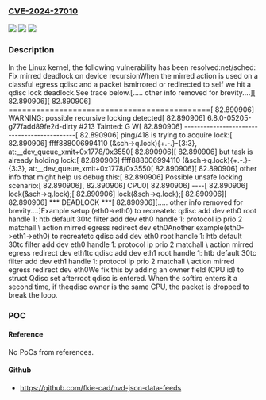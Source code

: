 ### [CVE-2024-27010](https://cve.mitre.org/cgi-bin/cvename.cgi?name=CVE-2024-27010)
![](https://img.shields.io/static/v1?label=Product&message=Linux&color=blue)
![](https://img.shields.io/static/v1?label=Version&message=e578d9c02587%3C%20e6b90468da4d%20&color=brighgreen)
![](https://img.shields.io/static/v1?label=Vulnerability&message=n%2Fa&color=brighgreen)

### Description

In the Linux kernel, the following vulnerability has been resolved:net/sched: Fix mirred deadlock on device recursionWhen the mirred action is used on a classful egress qdisc and a packet ismirrored or redirected to self we hit a qdisc lock deadlock.See trace below.[..... other info removed for brevity....][   82.890906][   82.890906] ============================================[   82.890906] WARNING: possible recursive locking detected[   82.890906] 6.8.0-05205-g77fadd89fe2d-dirty #213 Tainted: G        W[   82.890906] --------------------------------------------[   82.890906] ping/418 is trying to acquire lock:[   82.890906] ffff888006994110 (&sch->q.lock){+.-.}-{3:3}, at:__dev_queue_xmit+0x1778/0x3550[   82.890906][   82.890906] but task is already holding lock:[   82.890906] ffff888006994110 (&sch->q.lock){+.-.}-{3:3}, at:__dev_queue_xmit+0x1778/0x3550[   82.890906][   82.890906] other info that might help us debug this:[   82.890906]  Possible unsafe locking scenario:[   82.890906][   82.890906]        CPU0[   82.890906]        ----[   82.890906]   lock(&sch->q.lock);[   82.890906]   lock(&sch->q.lock);[   82.890906][   82.890906]  *** DEADLOCK ***[   82.890906][..... other info removed for brevity....]Example setup (eth0->eth0) to recreatetc qdisc add dev eth0 root handle 1: htb default 30tc filter add dev eth0 handle 1: protocol ip prio 2 matchall \     action mirred egress redirect dev eth0Another example(eth0->eth1->eth0) to recreatetc qdisc add dev eth0 root handle 1: htb default 30tc filter add dev eth0 handle 1: protocol ip prio 2 matchall \     action mirred egress redirect dev eth1tc qdisc add dev eth1 root handle 1: htb default 30tc filter add dev eth1 handle 1: protocol ip prio 2 matchall \     action mirred egress redirect dev eth0We fix this by adding an owner field (CPU id) to struct Qdisc set afterroot qdisc is entered. When the softirq enters it a second time, if theqdisc owner is the same CPU, the packet is dropped to break the loop.

### POC

#### Reference
No PoCs from references.

#### Github
- https://github.com/fkie-cad/nvd-json-data-feeds

